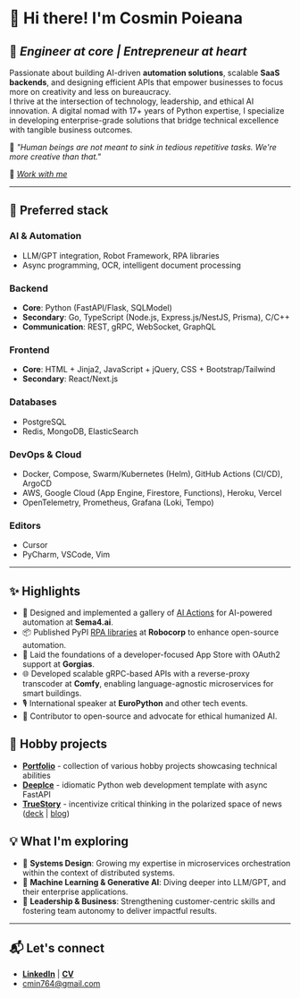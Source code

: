 # 👋 Hi there! I'm Cosmin Poieana

## 🚀 *Engineer at core | Entrepreneur at heart*

Passionate about building AI-driven **automation solutions**, scalable **SaaS backends**, and designing efficient APIs that empower businesses to focus more on creativity and less on bureaucracy.  
I thrive at the intersection of technology, leadership, and ethical AI innovation. A digital nomad with 17+ years of Python expertise, I specialize in developing enterprise-grade solutions that bridge technical excellence with tangible business outcomes.

🌟 *"Human beings are not meant to sink in tedious repetitive tasks. We're more creative than that."*

🤝 *[Work with me](https://tally.so/r/w4vQ6X)*

---

## 🔧 Preferred stack

### AI & Automation

- LLM/GPT integration, Robot Framework, RPA libraries
- Async programming, OCR, intelligent document processing

### Backend

- **Core**: Python (FastAPI/Flask, SQLModel)
- **Secondary**: Go, TypeScript (Node.js, Express.js/NestJS, Prisma), C/C++
- **Communication**: REST, gRPC, WebSocket, GraphQL

### Frontend

- **Core**: HTML + Jinja2, JavaScript + jQuery, CSS + Bootstrap/Tailwind
- **Secondary**: React/Next.js

### Databases

- PostgreSQL
- Redis, MongoDB, ElasticSearch

### DevOps & Cloud

- Docker, Compose, Swarm/Kubernetes (Helm), GitHub Actions (CI/CD), ArgoCD
- AWS, Google Cloud (App Engine, Firestore, Functions), Heroku, Vercel
- OpenTelemetry, Prometheus, Grafana (Loki, Tempo)

### Editors

- Cursor
- PyCharm, VSCode, Vim

---

## ✨ Highlights

- 🧩 Designed and implemented a gallery of [AI Actions](https://github.com/Sema4AI/gallery) for AI-powered automation at **Sema4.ai**.
- 📦 Published PyPI [RPA libraries](https://github.com/robocorp) at **Robocorp** to enhance open-source automation.
- 📱 Laid the foundations of a developer-focused App Store with OAuth2 support at **Gorgias**.
- 🌐 Developed scalable gRPC-based APIs with a reverse-proxy transcoder at **Comfy**, enabling language-agnostic microservices for smart buildings.
- 🎙️ International speaker at **EuroPython** and other tech events.
- 📖 Contributor to open-source and advocate for ethical humanized AI.

## 📌 Hobby projects

- **[Portfolio](https://github.com/stars/cmin764/lists/portfolio)** - collection of various hobby projects showcasing technical abilities
- **[DeepIce](https://github.com/cmin764/deep-ice)** - idiomatic Python web development template with async FastAPI
- **[TrueStory](https://github.com/savvybit)** - incentivize critical thinking in the polarized space of news ([deck](https://slides.com/cmin/truestory-venturecup) | [blog](https://cosminslife.wordpress.com/2020/08/16/truestory-app-or-how-i-learned-to-stop-worrying-and-love-the-process/))

## 💡 What I'm exploring

- 🌱 **Systems Design**: Growing my expertise in microservices orchestration within the context of distributed systems.
- 🤖 **Machine Learning & Generative AI**: Diving deeper into LLM/GPT, and their enterprise applications.
- 💼 **Leadership & Business**: Strengthening customer-centric skills and fostering team autonomy to deliver impactful results.

---

## 📬 Let's connect

- **[LinkedIn](https://www.linkedin.com/in/cmin764)** | **[CV](https://bit.ly/cmin764)**
- [cmin764@gmail.com](mailto:cmin764@gmail.com)
